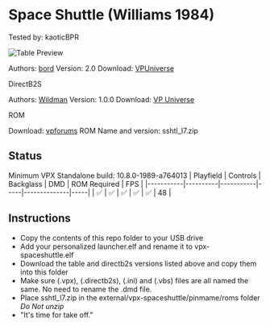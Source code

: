 # Space Shuttle (Williams 1984)
Tested by: kaoticBPR

![Table Preview](https://vpuniverse.com/screenshots/monthly_2022_05/FS.jpg.e3d73be57b1a87d5a5b791e3adbce6d0.jpg)

Authors: [bord](https://vpuniverse.com/profile/9265-bord/)
Version: 2.0
Download: [VPUniverse](https://vpuniverse.com/files/file/7492-space-shuttle-williams-1984/)

DirectB2S

Authors: [Wildman](https://vpuniverse.com/profile/5-wildman/)
Version: 1.0.0
Download: [VP Universe](https://vpuniverse.com/files/file/5715-space-shuttle-williams-1984/)

ROM

Download: [vpforums](https://www.vpforums.org/index.php?app=downloads&showfile=887)
ROM Name and version: sshtl_l7.zip

## Status 

Minimum VPX Standalone build: 10.8.0-1989-a764013
| Playfield | Controls | Backglass | DMD | ROM Required | FPS | 
|-----------|----------|-----------|-----|--------------|-----|
| :white_check_mark: | :white_check_mark: | :white_check_mark: | :white_check_mark: | :white_check_mark: | 48 |

## Instructions

- Copy the contents of this repo folder to your USB drive
- Add your personalized launcher.elf and rename it to vpx-spaceshuttle.elf
- Download the table and directb2s versions listed above and copy them into this folder
- Make sure (.vpx), (.directb2s), (.ini) and (.vbs) files are all named the same. No need to rename the .dmd file.
- Place sshtl_l7.zip in the external/vpx-spaceshuttle/pinmame/roms folder *Do Not unzip*
- "It's time for take off."

